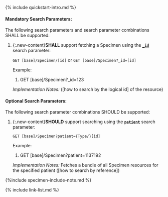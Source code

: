 

<!-- Source = /Users/ehaas/Documents/FHIR/US-Core/input/. This file is generated by SearchParameterMakerR4.ipynb Do not edit directly. -->{% include quickstart-intro.md %}

#### Mandatory Search Parameters:

The following search parameters and search parameter combinations SHALL be supported:

1. {:.new-content}**SHALL** support fetching a Specimen using the **[`_id`](SearchParameter-us-core-specimen-id.html)** search parameter:

    `GET [base]/Specimen/[id]` or `GET [base]/Specimen?_id=[id]`

    Example:
    
      1. GET [base]/Specimen?_id=123

    *Implementation Notes:*  ([how to search by the logical id] of the resource)


#### Optional Search Parameters:

The following search parameter combinations SHOULD be supported:

1. {:.new-content}**SHOULD** support searching using the **[`patient`](SearchParameter-us-core-specimen-patient.html)** search parameter:

     `GET [base]/Specimen?patient={Type/}[id]`

    Example:
    
      1. GET [base]/Specimen?patient=1137192

      *Implementation Notes:* Fetches a bundle of all Specimen resources for the specified patient ([how to search by reference])



  {%include specimen-include-note.md %}

{% include link-list.md %}